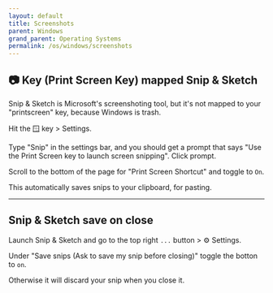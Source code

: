 ```yaml
---
layout: default
title: Screenshots
parent: Windows
grand_parent: Operating Systems
permalink: /os/windows/screenshots
---
```


## 📷 Key (Print Screen Key) mapped Snip & Sketch
Snip & Sketch is Microsoft's screenshoting tool, but it's not mapped to your "printscreen" key, because Windows is trash.

Hit the 🪟 key > Settings.

Type "Snip" in the settings bar, and you should get a prompt that says "Use the Print Screen key to launch screen snipping". Click prompt.

Scroll to the bottom of the page for "Print Screen Shortcut" and toggle to `On`.

This automatically saves snips to your clipboard, for pasting.

---
## Snip & Sketch save on close
Launch Snip & Sketch and go to the top right `...` button > ⚙️ Settings.

Under "Save snips (Ask to save my snip before closing)" toggle the botton to `on`.

Otherwise it will discard your snip when you close it.
